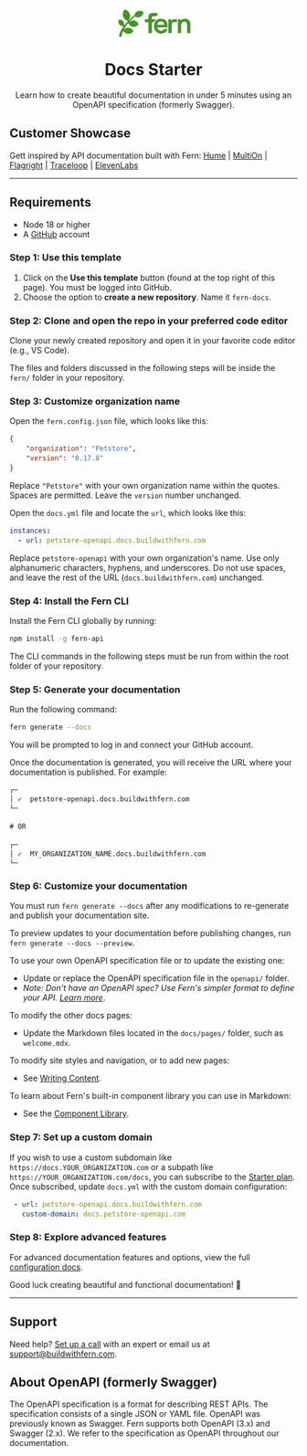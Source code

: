 <br/>
<div align="center">
  <a href="https://www.buildwithfern.com/?utm_source=github&utm_medium=readme&utm_campaign=docs-starter-openapi&utm_content=logo">
    <img src="/fern/docs/assets/fern.png" height="50" align="center" alt="header" />
  </a>
  
  <br/>

# Docs Starter

Learn how to create beautiful documentation in under 5 minutes using an OpenAPI specification (formerly Swagger).
</div>

## Customer Showcase

Gett inspired by API documentation built with Fern: [Hume](https://dev.hume.ai) | [MultiOn](https://docs.multion.ai) | [Flagright](https://docs.flagright.com) | [Traceloop](https://fern.traceloop.com/docs) | [ElevenLabs](https://elevenlabs.docs.buildwithfern.com/docs/developers)

---

## Requirements

-   Node 18 or higher
-   A [GitHub](https://github.com) account
  
### Step 1: Use this template

1. Click on the **Use this template** button (found at the top right of this page). You must be logged into GitHub.
2. Choose the option to **create a new repository**. Name it `fern-docs`.

### Step 2: Clone and open the repo in your preferred code editor

Clone your newly created repository and open it in your favorite code editor (e.g., VS Code).

The files and folders discussed in the following steps will be inside the `fern/` folder in your repository.

### Step 3: Customize organization name

Open the `fern.config.json` file, which looks like this:

```json
{
    "organization": "Petstore",
    "version": "0.17.8"
}
```
Replace `"Petstore"` with your own organization name within the quotes. Spaces are permitted. Leave the `version` number unchanged.

Open the `docs.yml` file and locate the `url`, which looks like this:

```yml
instances:
  - url: petstore-openapi.docs.buildwithfern.com
```

Replace `petstore-openapi` with your own organization's name. Use only alphanumeric characters, hyphens, and underscores. Do not use spaces, and leave the rest of the URL (`docs.buildwithfern.com`) unchanged.


### Step 4: Install the Fern CLI

Install the Fern CLI globally by running:

```bash
npm install -g fern-api
```

The CLI commands in the following steps must be run from within the root folder of your repository.

### Step 5: Generate your documentation

Run the following command:

```bash
fern generate --docs
```

You will be prompted to log in and connect your GitHub account.

Once the documentation is generated, you will receive the URL where your documentation is published. For example:

```shell
┌─
│ ✓  petstore-openapi.docs.buildwithfern.com
└─

# OR

┌─
│ ✓  MY_ORGANIZATION_NAME.docs.buildwithfern.com
└─
```

### Step 6: Customize your documentation

You must run `fern generate --docs` after any modifications to re-generate and publish your documentation site.

To preview updates to your documentation before publishing changes, run `fern generate --docs --preview`.

To use your own OpenAPI specification file or to update the existing one:
- Update or replace the OpenAPI specification file in the `openapi/` folder.
- *Note: Don't have an OpenAPI spec? Use Fern's simpler format to define your API.* [*Learn more*](https://github.com/fern-api/docs-starter-fern-definition).

To modify the other docs pages:
- Update the Markdown files located in the `docs/pages/` folder, such as `welcome.mdx`.

To modify site styles and navigation, or to add new pages:
- See [Writing Content](https://buildwithfern.com/learn/docs/content/write-markdown).

To learn about Fern's built-in component library you can use in Markdown:
- See the [Component Library](https://buildwithfern.com/learn/docs/components/).
  
### Step 7: Set up a custom domain

If you wish to use a custom subdomain like `https://docs.YOUR_ORGANIZATION.com` or a subpath like `https://YOUR_ORGANIZATION.com/docs`, you can subscribe to the [Starter plan](https://buildwithfern.com/pricing). Once subscribed, update `docs.yml` with the custom domain configuration:

``` yaml
 - url: petstore-openapi.docs.buildwithfern.com
   custom-domain: docs.petstore-openapi.com
```

### Step 8: Explore advanced features

For advanced documentation features and options, view the full [configuration docs](https://buildwithfern.com/learn/docs/config/overview).

Good luck creating beautiful and functional documentation! 🌿

---

## Support

Need help? [Set up a call](https://buildwithfern.com/contact) with an expert or email us at [support@buildwithfern.com](mailto:support@buildwithfern.com). 

## About OpenAPI (formerly Swagger)

The OpenAPI specification is a format for describing REST APIs. The specification consists of a single JSON or YAML file. OpenAPI was previously known as Swagger. Fern supports both OpenAPI (3.x) and Swagger (2.x). We refer to the specification as OpenAPI throughout our documentation.
